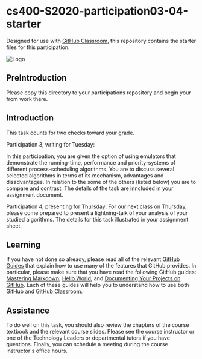 
# cs400-S2020-participation03-04-starter

Designed for use with [GitHub Classroom](https://classroom.github.com/), this repository contains the starter files for this participation.

![Logo](writing/graphics/logo.jpg)


## PreIntroduction
Please copy this directory to your participations repository and begin your from work there.

## Introduction


This task counts for two checks toward your grade.

Participation 3, writing for Tuesday:

In this participation, you are given the option of using emulators that demonstrate the running-time, performance and priority-systems of different process-scheduling algorithms. You are to discuss several selected algorithms in terms of its mechanism, advantages and disadvantages. In relation to the some of the others (listed below) you are to compare and contrast. The details of the task are inncluded in your assignment document.

Participation 4, presenting for Thursday:
For our next class on Thursday, please come prepared to present a lightning-talk of your analysis of your studied algorithms. The details for this task illustrated in your assignment sheet.


## Learning

If you have not done so already, please read all of the relevant [GitHub Guides](https://guides.github.com/) that explain how to use many of the features that GitHub provides. In particular, please make sure that you have read the following GitHub guides: [Mastering Markdown](https://guides.github.com/features/mastering-markdown/), [Hello World](https://guides.github.com/activities/hello-world/), and [Documenting Your Projects on GitHub](https://guides.github.com/features/wikis/). Each of these guides will help you to understand how to use both [GitHub](http://github.com) and [GitHub Classroom](https://classroom.github.com/).

## Assistance
To do well on this task, you should also review the chapters of the course textbook and the relevant course slides. Please see the course instructor or one of the Technology Leaders or departmental tutors if you have questions. Finally, you can schedule a meeting during the course instructor's office hours.
